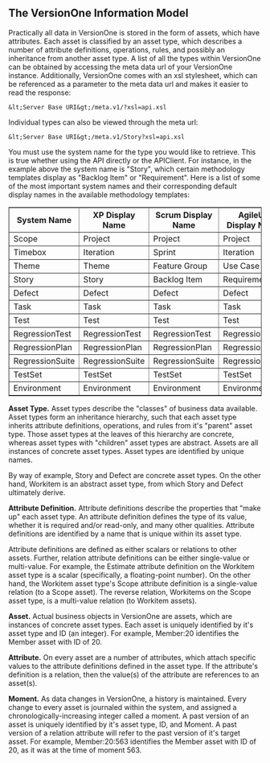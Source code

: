 ## The VersionOne Information Model

Practically all data in VersionOne is stored in the form of assets, which have attributes. Each asset is classified by an asset type, which describes a number of attribute definitions, operations, rules, and possibly an inheritance from another asset type. A list of all the types within VersionOne can be obtained by accessing the meta data url of your VersionOne instance. Additionally, VersionOne comes with an xsl stylesheet, which can be referenced as a parameter to the meta data url and makes it easier to read the response:

```
&lt;Server Base URI&gt;/meta.v1/?xsl=api.xsl
```

Individual types can also be viewed through the meta url:

```
&lt;Server Base URI&gt;/meta.v1/Story?xsl=api.xsl
```

You must use the system name for the type you would like to retrieve. This is true whether using the API directly or the APIClient. For instance, in the example above the system name is "Story", which certain methodology templates display as "Backlog Item" or "Requirement". Here is a list of some of the most important system names and their corresponding default display names in the available methodology templates:

<table cellspacing="0" cellpadding="0" border="1" width="100%">
    <thead>
        <tr>
            <th>System Name</th>
            <th>XP Display Name</th>
            <th>Scrum Display Name</th>
            <th>AgileUP Display Name</th>
            <th>DSDM Display Name</th>
        </tr>
    </thead>
    <tbody>
        <tr>
            <td>Scope</td>
            <td>Project</td>
            <td>Project</td>
            <td>Project</td>
            <td>Project</td>
        </tr>
        <tr>
            <td>Timebox</td>
            <td>Iteration</td>
            <td>Sprint</td>
            <td>Iteration</td>
            <td>Iteration</td>
        </tr>
        <tr>
            <td>Theme</td>
            <td>Theme</td>
            <td>Feature Group</td>
            <td>Use Case</td>
            <td>Feature Group</td>
        </tr>
        <tr>
            <td>Story</td>
            <td>Story</td>
            <td>Backlog Item</td>
            <td>Requirement</td>
            <td>Requirement</td>
        </tr>
        <tr>
            <td>Defect</td>
            <td>Defect</td>
            <td>Defect</td>
            <td>Defect</td>
            <td>Defect</td>
        </tr>
        <tr>
            <td>Task</td>
            <td>Task</td>
            <td>Task</td>
            <td>Task</td>
            <td>Task</td>
        </tr>
        <tr>
            <td>Test</td>
            <td>Test</td>
            <td>Test</td>
            <td>Test</td>
            <td>Test</td>
        </tr>
        <tr>
            <td>RegressionTest</td>
            <td>RegressionTest</td>
            <td>RegressionTest</td>
            <td>RegressionTest</td>
            <td>RegressionTest</td>
        </tr>
        <tr>
            <td>RegressionPlan</td>
            <td>RegressionPlan</td>
            <td>RegressionPlan</td>
            <td>RegressionPlan</td>
            <td>RegressionPlan</td>
        </tr>
        <tr>
            <td>RegressionSuite</td>
            <td>RegressionSuite</td>
            <td>RegressionSuite</td>
            <td>RegressionSuite</td>
            <td>RegressionSuite</td>
        </tr>
        <tr>
            <td>TestSet</td>
            <td>TestSet</td>
            <td>TestSet</td>
            <td>TestSet</td>
            <td>TestSet</td>
        </tr>
        <tr>
            <td>Environment</td>
            <td>Environment</td>
            <td>Environment</td>
            <td>Environment</td>
            <td>Environment</td>
        </tr>
    </tbody>
</table>

**Asset Type.**  Asset types describe the "classes" of business data available. Asset types form an inheritance hierarchy, such that each asset type inherits attribute definitions, operations, and rules from it's "parent" asset type. Those asset types at the leaves of this hierarchy are concrete, whereas asset types with "children" asset types are abstract. Assets are all instances of concrete asset types. Asset types are identified by unique names.

By way of example, Story and Defect are concrete asset types. On the other hand, Workitem is an abstract asset type, from which Story and Defect ultimately derive.

**Attribute Definition.**  Attribute definitions describe the properties that "make up" each asset type. An attribute definition defines the type of its value, whether it is required and/or read-only, and many other qualities. Attribute definitions are identified by a name that is unique within its asset type.

Attribute definitions are defined as either scalars or relations to other assets. Further, relation attribute definitions can be either single-value or multi-value. For example, the Estimate attribute definition on the Workitem asset type is a scalar (specifically, a floating-point number). On the other hand, the Workitem asset type's Scope attribute definition is a single-value relation (to a Scope asset). The reverse relation, Workitems on the Scope asset type, is a multi-value relation (to Workitem assets).

**Asset.**  Actual business objects in VersionOne are assets, which are instances of concrete asset types. Each asset is uniquely identified by it's asset type and ID (an integer). For example, Member:20 identifies the Member asset with ID of 20.

**Attribute.**  On every asset are a number of attributes, which attach specific values to the attribute definitions defined in the asset type. If the attribute's definition is a relation, then the value(s) of the attribute are references to an asset(s).

**Moment.**  As data changes in VersionOne, a history is maintained. Every change to every asset is journaled within the system, and assigned a chronologically-increasing integer called a moment. A past version of an asset is uniquely identified by it's asset type, ID, and Moment. A past version of a relation attribute will refer to the past version of it's target asset. For example, Member:20:563 identifies the Member asset with ID of 20, as it was at the time of moment 563.